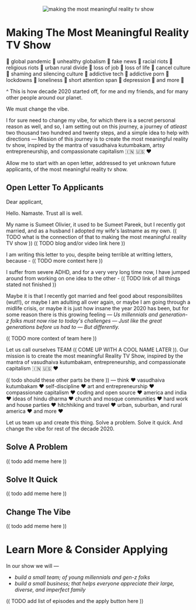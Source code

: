 <p align="center">
  <img alt="making the most meaningful reality tv show" src="https://raw.githubusercontent.com/making-most-meaningful-reality-tv-show/making-the-most-meaningful-reality-tv-show/main/visual-assets/photos-001-to-300/003%20tv%20sets%20with%20streaming%20service%20logos%20and%20our%20mission%20text%20blue.jpg">
</p>

# Making The Most Meaningful Reality TV Show

🦇 global pandemic 🦇 unhealthy globalism 🦇 fake news 🦇 racial riots 🦇 religious riots 🦇 urban rural divide 🦇 loss of job 🦇 loss of life 🦇 cancel culture 🦇 shaming and silencing culture 🦇 addictive tech 🦇 addictive porn 🦇 lockdowns 🦇 loneliness 🦇 short attention span 🦇 depression 🦇 and more 🦇

^ This is how decade 2020 started off, for me and my friends, and for many other people around our planet.

We must change the vibe.

I for sure need to change my vibe, for which there is a secret personal reason as well, and so, I am setting out on this journey, a journey of _atleast_ two thousand two hundred and twenty steps, and a simple idea to help with directions — Mission of this journey is to create the most meaningful reality tv show, inspired by the mantra of vasudhaiva kutumbakam, artsy entrepreneurship, and compassionate capitalism 🇮🇳 🇺🇸 ❤️

Allow me to start with an open letter, addressed to yet unknown future applicants, of the most meaningful reality tv show.

## Open Letter To Applicants

Dear applicant,

Hello. Namaste. Trust all is well.

My name is Sumeet Olivier, it used to be Sumeet Pareek, but I recently got married, and as a husband I adopted my wife's lastname as my own. (( TODO what is the connection of that to making the most meaningful reality TV show )) (( TODO blog and/or video link here ))

I am writing this letter to you, despite being terrible at writting letters, because - (( TODO more context here ))

I suffer from severe ADHD, and for a very very long time now, I have jumped around from working on one idea to the other - (( TODO link of all things stated not finished ))

Maybe it is that I recently got married and feel good about responsibilites (wut!!), or maybe I am adulting all over again, or maybe I am going through a midlife crisis, or maybe it is just how insane the year 2020 has been, but for some reason there is this growing feeling — _Us millennials and generation-z folks must now rise to today's challenges — Just like the great generations before us had to — But differently._

(( TODO more context of team here ))

Let us call ourselves TEAM (( COME UP WITH A COOL NAME LATER )). Our mission is to create the most meaningful Reality TV Show, inspired by the mantra of vasudhaiva kutumbakam, entrepreneurship, and compassionate capitalism 🇮🇳 🇺🇸 ❤️

(( todo should these other parts be there )) — think :heart: vasudhaiva kutumbakam :heart: self-discipline :heart: art and entrepreneurship :heart: compassionate capitalism :heart: coding and open source :heart: america and india :heart: ideas of hindu dharma :heart: church and mosque communities :heart: hard work and house parties :heart: hitchhiking and travel :heart: urban, suburban, and rural america :heart: and more :heart:

Let us team up and create this thing. Solve a problem. Solve it quick. And change the vibe for rest of the decade 2020.

## Solve A Problem

(( todo add meme here ))

## Solve It Quick

(( todo add meme here ))

## Change The Vibe

(( todo add meme here ))

# Learn More & Consider Applying

In our show we will —

- _build a small team; of young millennials and gen-z folks_
- _build a small business; that helps everyone appreciate their large, diverse, and imperfect family_

(( TODO add list of episodes and the apply button here ))
